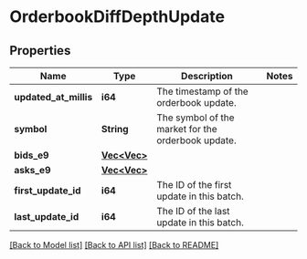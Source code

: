 # OrderbookDiffDepthUpdate

## Properties

Name | Type | Description | Notes
------------ | ------------- | ------------- | -------------
**updated_at_millis** | **i64** | The timestamp of the orderbook update. | 
**symbol** | **String** | The symbol of the market for the orderbook update. | 
**bids_e9** | [**Vec<Vec<String>>**](Vec.md) |  | 
**asks_e9** | [**Vec<Vec<String>>**](Vec.md) |  | 
**first_update_id** | **i64** | The ID of the first update in this batch. | 
**last_update_id** | **i64** | The ID of the last update in this batch. | 

[[Back to Model list]](../README.md#documentation-for-models) [[Back to API list]](../README.md#documentation-for-api-endpoints) [[Back to README]](../README.md)



